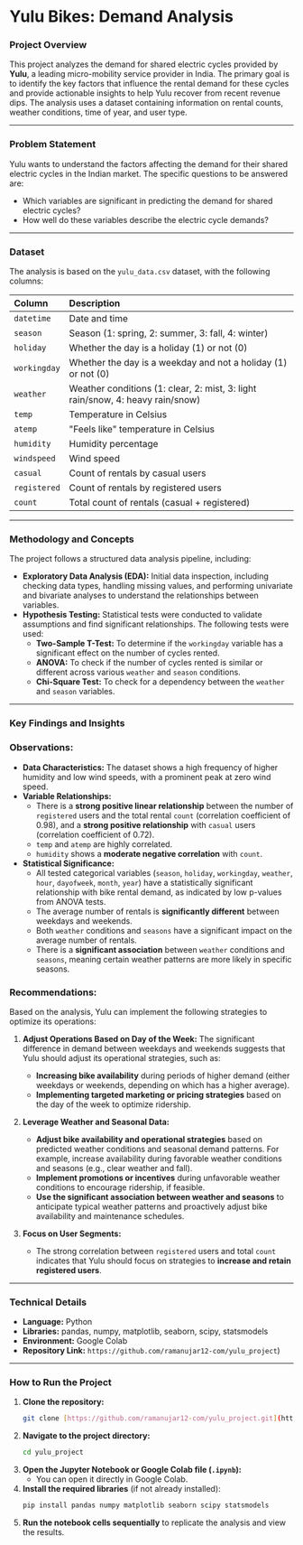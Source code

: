 # Yulu Bikes: Demand Analysis



### **Project Overview**

This project analyzes the demand for shared electric cycles provided by **Yulu**, a leading micro-mobility service provider in India. The primary goal is to identify the key factors that influence the rental demand for these cycles and provide actionable insights to help Yulu recover from recent revenue dips. The analysis uses a dataset containing information on rental counts, weather conditions, time of year, and user type.

***

### **Problem Statement**

Yulu wants to understand the factors affecting the demand for their shared electric cycles in the Indian market. The specific questions to be answered are:

- Which variables are significant in predicting the demand for shared electric cycles?
- How well do these variables describe the electric cycle demands?

***

### **Dataset**

The analysis is based on the `yulu_data.csv` dataset, with the following columns:

| Column | Description |
| :--- | :--- |
| `datetime` | Date and time |
| `season` | Season (1: spring, 2: summer, 3: fall, 4: winter) |
| `holiday` | Whether the day is a holiday (1) or not (0) |
| `workingday` | Whether the day is a weekday and not a holiday (1) or not (0) |
| `weather` | Weather conditions (1: clear, 2: mist, 3: light rain/snow, 4: heavy rain/snow) |
| `temp` | Temperature in Celsius |
| `atemp` | "Feels like" temperature in Celsius |
| `humidity` | Humidity percentage |
| `windspeed` | Wind speed |
| `casual` | Count of rentals by casual users |
| `registered` | Count of rentals by registered users |
| `count` | Total count of rentals (casual + registered) |

***

### **Methodology and Concepts**

The project follows a structured data analysis pipeline, including:

- **Exploratory Data Analysis (EDA):** Initial data inspection, including checking data types, handling missing values, and performing univariate and bivariate analyses to understand the relationships between variables.
- **Hypothesis Testing:** Statistical tests were conducted to validate assumptions and find significant relationships. The following tests were used:
    - **Two-Sample T-Test:** To determine if the `workingday` variable has a significant effect on the number of cycles rented.
    - **ANOVA:** To check if the number of cycles rented is similar or different across various `weather` and `season` conditions.
    - **Chi-Square Test:** To check for a dependency between the `weather` and `season` variables.

***

### **Key Findings and Insights**

### **Observations:**

- **Data Characteristics:** The dataset shows a high frequency of higher humidity and low wind speeds, with a prominent peak at zero wind speed.
- **Variable Relationships:**
    - There is a **strong positive linear relationship** between the number of `registered` users and the total rental `count` (correlation coefficient of 0.98), and a **strong positive relationship** with `casual` users (correlation coefficient of 0.72).
    - `temp` and `atemp` are highly correlated.
    - `humidity` shows a **moderate negative correlation** with `count`.
- **Statistical Significance:**
    - All tested categorical variables (`season`, `holiday`, `workingday`, `weather`, `hour`, `dayofweek`, `month`, `year`) have a statistically significant relationship with bike rental demand, as indicated by low p-values from ANOVA tests.
    - The average number of rentals is **significantly different** between weekdays and weekends.
    - Both `weather` conditions and `seasons` have a significant impact on the average number of rentals.
    - There is a **significant association** between `weather` conditions and `seasons`, meaning certain weather patterns are more likely in specific seasons.

### **Recommendations:**

Based on the analysis, Yulu can implement the following strategies to optimize its operations:

1.  **Adjust Operations Based on Day of the Week:** The significant difference in demand between weekdays and weekends suggests that Yulu should adjust its operational strategies, such as:
    - **Increasing bike availability** during periods of higher demand (either weekdays or weekends, depending on which has a higher average).
    - **Implementing targeted marketing or pricing strategies** based on the day of the week to optimize ridership.

2.  **Leverage Weather and Seasonal Data:**
    - **Adjust bike availability and operational strategies** based on predicted weather conditions and seasonal demand patterns. For example, increase availability during favorable weather conditions and seasons (e.g., clear weather and fall).
    - **Implement promotions or incentives** during unfavorable weather conditions to encourage ridership, if feasible.
    - **Use the significant association between weather and seasons** to anticipate typical weather patterns and proactively adjust bike availability and maintenance schedules.

3.  **Focus on User Segments:**
    - The strong correlation between `registered` users and total `count` indicates that Yulu should focus on strategies to **increase and retain registered users**.

***

### **Technical Details**

- **Language:** Python
- **Libraries:** pandas, numpy, matplotlib, seaborn, scipy, statsmodels
- **Environment:** Google Colab
- **Repository Link:** `https://github.com/ramanujar12-com/yulu_project`)

***

### **How to Run the Project**

1.  **Clone the repository:**
    ```bash
    git clone [https://github.com/ramanujar12-com/yulu_project.git](https://github.com/ramanujar12-com/.git)
    ```
2.  **Navigate to the project directory:**
    ```bash
    cd yulu_project
    ```
3.  **Open the Jupyter Notebook or Google Colab file (`.ipynb`):**
    - You can open it directly in Google Colab.
4.  **Install the required libraries** (if not already installed):
    ```bash
    pip install pandas numpy matplotlib seaborn scipy statsmodels
    ```
5.  **Run the notebook cells sequentially** to replicate the analysis and view the results.
